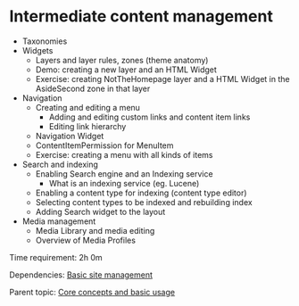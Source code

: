 # Intermediate content management



- Taxonomies
- Widgets
	- Layers and layer rules, zones (theme anatomy)
	- Demo: creating a new layer and an HTML Widget
	- Exercise: creating NotTheHomepage layer and a HTML Widget in the AsideSecond zone in that layer
- Navigation
	- Creating and editing a menu
		- Adding and editing custom links and content item links
		- Editing link hierarchy
	- Navigation Widget
	- ContentItemPermission for MenuItem
	- Exercise: creating a menu with all kinds of items
- Search and indexing
	- Enabling Search engine and an Indexing service
		- What is an indexing service (eg. Lucene)
	- Enabling a content type for indexing (content type editor)
	- Selecting content types to be indexed and rebuilding index
	- Adding Search widget to the layout
- Media management
	- Media Library and media editing
	- Overview of Media Profiles

Time requirement: 2h 0m

Dependencies: [Basic site management](BasicSiteManagement)

Parent topic: [Core concepts and basic usage](./)